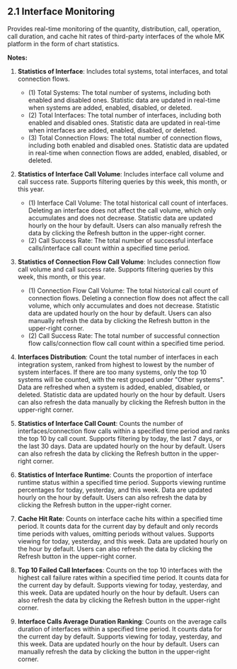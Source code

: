 ## 2.1 Interface Monitoring

Provides real-time monitoring of the quantity, distribution, call, operation, call duration, and cache hit rates of third-party interfaces of the whole MK platform in the form of chart statistics.

**Notes:**

1. **Statistics of Interface**: Includes total systems, total interfaces, and total connection flows.
   - (1) Total Systems: The total number of systems, including both enabled and disabled ones. Statistic data are updated in real-time when systems are added, enabled, disabled, or deleted.
   - (2) Total Interfaces: The total number of interfaces, including both enabled and disabled ones. Statistic data are updated in real-time when interfaces are added, enabled, disabled, or deleted.
   - (3) Total Connection Flows: The total number of connection flows, including both enabled and disabled ones. Statistic data are updated in real-time when connection flows are added, enabled, disabled, or deleted.

2. **Statistics of Interface Call Volume**: Includes interface call volume and call success rate. Supports filtering queries by this week, this month, or this year.
   - (1) Interface Call Volume: The total historical call count of interfaces. Deleting an interface does not affect the call volume, which only accumulates and does not decrease. Statistic data are updated hourly on the hour by default. Users can also manually refresh the data by clicking the Refresh button in the upper-right corner.
   - (2) Call Success Rate: The total number of successful interface calls/interface call count within a specified time period.

3. **Statistics of Connection Flow Call Volume**: Includes connection flow call volume and call success rate. Supports filtering queries by this week, this month, or this year.
   - (1) Connection Flow Call Volume: The total historical call count of connection flows. Deleting a connection flow does not affect the call volume, which only accumulates and does not decrease. Statistic data are updated hourly on the hour by default. Users can also manually refresh the data by clicking the Refresh button in the upper-right corner.
   - (2) Call Success Rate: The total number of successful connection flow calls/connection flow call count within a specified time period.

4. **Interfaces Distribution**: Count the total number of interfaces in each integration system, ranked from highest to lowest by the number of system interfaces. If there are too many systems, only the top 10 systems will be counted, with the rest grouped under "Other systems". Data are refreshed when a system is added, enabled, disabled, or deleted. Statistic data are updated hourly on the hour by default. Users can also refresh the data manually by clicking the Refresh button in the upper-right corner.

5. **Statistics of Interface Call Count**: Counts the number of interfaces/connection flow calls within a specified time period and ranks the top 10 by call count. Supports filtering by today, the last 7 days, or the last 30 days. Data are updated hourly on the hour by default. Users can also refresh the data by clicking the Refresh button in the upper-right corner.

6. **Statistics of Interface Runtime**: Counts the proportion of interface runtime status within a specified time period. Supports viewing runtime percentages for today, yesterday, and this week. Data are updated hourly on the hour by default. Users can also refresh the data by clicking the Refresh button in the upper-right corner.

7. **Cache Hit Rate**: Counts on interface cache hits within a specified time period. It counts data for the current day by default and only records time periods with values, omitting periods without values. Supports viewing for today, yesterday, and this week. Data are updated hourly on the hour by default. Users can also refresh the data by clicking the Refresh button in the upper-right corner.

8. **Top 10 Failed Call Interfaces**: Counts on the top 10 interfaces with the highest call failure rates within a specified time period. It counts data for the current day by default. Supports viewing for today, yesterday, and this week. Data are updated hourly on the hour by default. Users can also refresh the data by clicking the Refresh button in the upper-right corner.

9. **Interface Calls Average Duration Ranking**: Counts on the average calls duration of interfaces within a specified time period. It counts data for the current day by default. Supports viewing for today, yesterday, and this week. Data are updated hourly on the hour by default. Users can manually refresh the data by clicking the button in the upper-right corner.
